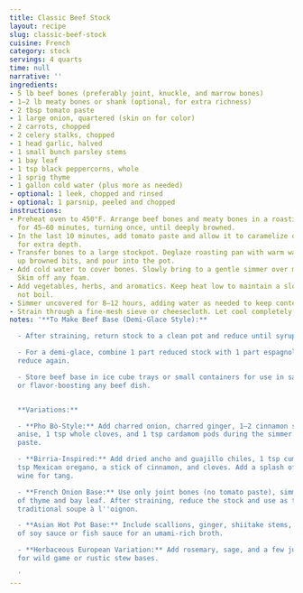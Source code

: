 ```yaml
---
title: Classic Beef Stock
layout: recipe
slug: classic-beef-stock
cuisine: French
category: stock
servings: 4 quarts
time: null
narrative: ''
ingredients:
- 5 lb beef bones (preferably joint, knuckle, and marrow bones)
- 1–2 lb meaty bones or shank (optional, for extra richness)
- 2 tbsp tomato paste
- 1 large onion, quartered (skin on for color)
- 2 carrots, chopped
- 2 celery stalks, chopped
- 1 head garlic, halved
- 1 small bunch parsley stems
- 1 bay leaf
- 1 tsp black peppercorns, whole
- 1 sprig thyme
- 1 gallon cold water (plus more as needed)
- optional: 1 leek, chopped and rinsed
- optional: 1 parsnip, peeled and chopped
instructions:
- Preheat oven to 450°F. Arrange beef bones and meaty bones in a roasting pan. Roast
  for 45–60 minutes, turning once, until deeply browned.
- In the last 10 minutes, add tomato paste and allow it to caramelize on the bones
  for extra depth.
- Transfer bones to a large stockpot. Deglaze roasting pan with warm water, scraping
  up browned bits, and pour into the pot.
- Add cold water to cover bones. Slowly bring to a gentle simmer over medium heat.
  Skim off any foam.
- Add vegetables, herbs, and aromatics. Keep heat low to maintain a slow simmer; do
  not boil.
- Simmer uncovered for 8–12 hours, adding water as needed to keep contents submerged.
- Strain through a fine-mesh sieve or cheesecloth. Let cool completely and store.
notes: '**To Make Beef Base (Demi-Glace Style):**

  - After straining, return stock to a clean pot and reduce until syrupy and gelatinous.

  - For a demi-glace, combine 1 part reduced stock with 1 part espagnole sauce and
  reduce again.

  - Store beef base in ice cube trays or small containers for use in sauces, pan reductions,
  or flavor-boosting any beef dish.


  **Variations:**

  - **Pho Bò-Style:** Add charred onion, charred ginger, 1–2 cinnamon sticks, 3 star
  anise, 1 tsp whole cloves, and 1 tsp cardamom pods during the simmer. Skip tomato
  paste.

  - **Birria-Inspired:** Add dried ancho and guajillo chiles, 1 tsp cumin seeds, 1
  tsp Mexican oregano, a stick of cinnamon, and cloves. Add a splash of vinegar or
  wine for tang.

  - **French Onion Base:** Use only joint bones (no tomato paste), simmer with a bundle
  of thyme and bay leaf. After straining, reduce the stock and use as the base for
  traditional soupe à l''oignon.

  - **Asian Hot Pot Base:** Include scallions, ginger, shiitake stems, and a dash
  of soy sauce or fish sauce for an umami-rich broth.

  - **Herbaceous European Variation:** Add rosemary, sage, and a few juniper berries
  for wild game or rustic stew bases.

  '
---
```

